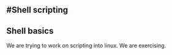 #Shell scripting
--------------------------------------------
__Shell basics__
--------------------------------------------
We are trying to work on scripting into linux.
We are exercising.